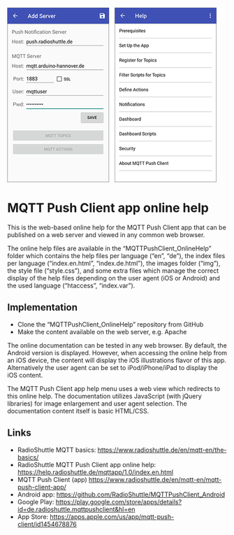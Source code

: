 ![Title image](/img/title_image.png)

# MQTT Push Client app online help

This is the web-based online help for the MQTT Push Client app that can be published on a web server and viewed in any common web browser.

The online help files are available in the “MQTTPushClient_OnlineHelp” folder which contains the help files per language (“en”, “de”), the index files per language (“index.en.html”, “index.de.html”), the images folder (“img”), the style file (“style.css”), and some extra files which manage the correct display of the help files depending on the user agent (iOS or Android) and the used language (“htaccess”, “index.var”).


## Implementation

 -	Clone the “MQTTPushClient_OnlineHelp” repository from GitHub
 -	Make the content available on the web server, e.g. Apache

The online documentation can be tested in any web browser. By default, the Android version is displayed. However, when accessing the online help from an iOS device, the content will display the iOS illustrations flavor of this app. Alternatively the user agent can be set to iPod/iPhone/iPad to display the iOS content.

The MQTT Push Client app help menu uses a web view which redirects to this online help. The documentation utilizes JavaScript (with jQuery libraries) for image enlargement and user agent selection. The documentation content itself is basic HTML/CSS.


## Links

 - RadioShuttle MQTT basics: https://www.radioshuttle.de/en/mqtt-en/the-basics/
 - RadioShuttle MQTT Push Client app online help: https://help.radioshuttle.de/mqttapp/1.0/index.en.html
 - MQTT Push Client (app) https://www.radioshuttle.de/en/mqtt-en/mqtt-push-client-app/
 - Android app: https://github.com/RadioShuttle/MQTTPushClient_Android
 - Google Play: https://play.google.com/store/apps/details?id=de.radioshuttle.mqttpushclient&hl=en
 - App Store: https://apps.apple.com/us/app/mqtt-push-client/id1454678876
